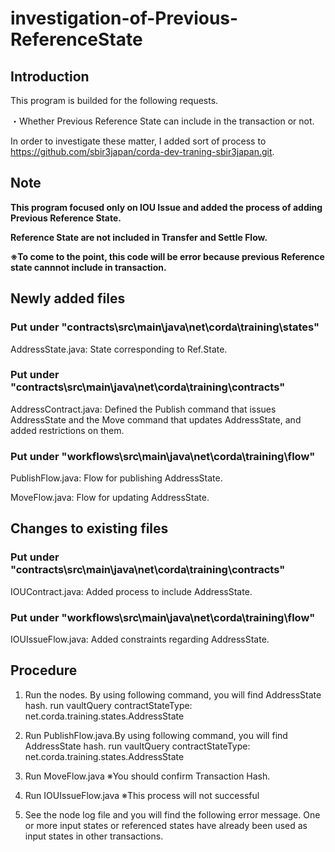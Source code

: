 # investigation-of-Previous-ReferenceState

## Introduction
This program is builded for the following requests.

  ・Whether Previous Reference State can include in the transaction or not.
  
In order to investigate these matter, I added sort of process to https://github.com/sbir3japan/corda-dev-traning-sbir3japan.git.

## Note 
**This program focused only on IOU Issue and added the process of adding Previous Reference State.**

**Reference State are not included in Transfer and Settle Flow.**

**※To come to the point, this code will be error because previous Reference state cannnot include in transaction.**

## Newly added files
### Put under "contracts\src\main\java\net\corda\training\states"
  AddressState.java: State corresponding to Ref.State.
  
### Put under "contracts\src\main\java\net\corda\training\contracts"
  AddressContract.java: Defined the Publish command that issues AddressState and the Move command that updates AddressState, and added restrictions on them.
    
### Put under "workflows\src\main\java\net\corda\training\flow"
  PublishFlow.java: Flow for publishing AddressState.
    
  MoveFlow.java: Flow for updating AddressState.
    
  
## Changes to existing files
### Put under "contracts\src\main\java\net\corda\training\contracts"
  IOUContract.java: Added process to include AddressState.
    
### Put under "workflows\src\main\java\net\corda\training\flow"
  IOUIssueFlow.java: Added constraints regarding AddressState.

## Procedure
  1. Run the nodes. By using following command, you will find AddressState hash.
        run vaultQuery contractStateType: net.corda.training.states.AddressState
        
  2. Run PublishFlow.java.By using following command, you will find AddressState hash.
        run vaultQuery contractStateType: net.corda.training.states.AddressState
        
  3. Run MoveFlow.java      ※You should confirm Transaction Hash.

  4. Run IOUIssueFlow.java  ※This process will not successful

  5. See the node log file and you will find the following error message.
        One or more input states or referenced states have already been used as input states in other transactions.
